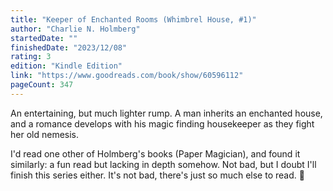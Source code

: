```yaml
---
title: "Keeper of Enchanted Rooms (Whimbrel House, #1)"
author: "Charlie N. Holmberg"
startedDate: ""
finishedDate: "2023/12/08"
rating: 3
edition: "Kindle Edition"
link: "https://www.goodreads.com/book/show/60596112"
pageCount: 347
---
```

An entertaining, but much lighter rump. A man inherits an enchanted house, and a romance develops with his magic finding housekeeper as they fight her old nemesis.

I'd read one other of Holmberg's books (Paper Magician), and found it similarly: a fun read but lacking in depth somehow. Not bad, but I doubt I'll finish this series either. It's not bad, there's just so much else to read. 🙂



